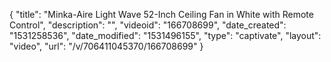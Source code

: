 {
    "title": "Minka-Aire Light Wave 52-Inch Ceiling Fan in White with Remote Control",
    "description": "",
    "videoid": "166708699",
    "date_created": "1531258536",
    "date_modified": "1531496155",
    "type": "captivate",
    "layout": "video",
    "url": "\/v\/706411045370\/166708699"
}